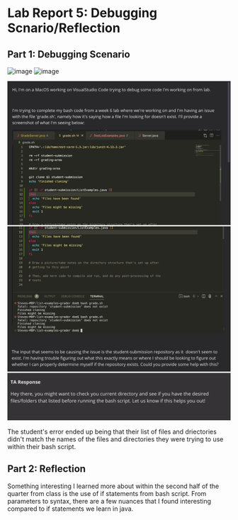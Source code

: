 # Lab Report 5: Debugging Scnario/Reflection

## Part 1: Debugging Scenario
![image](https://github.com/d0min0es/cse15l-lab-reports/assets/130091836/0b0640af-209e-4055-b44f-e2c72c6650fb)
<img width="456" alt="image" src="https://github.com/d0min0es/cse15l-lab-reports/assets/130091836/bb625856-d142-44db-bb30-54a7799bc402">

![Image](screenshot.jpg)
![Image](screenshot1.jpg)
![Image](screenshot2.jpg)

The student's error ended up being that their list of files and driectories didn't match the names of the files and directories they were trying to use within their bash script.

## Part 2: Reflection

Something interesting I learned more about within the second half of the quarter from class is the use of if statements from bash script. From parameters to syntax, there are a few nuances that I found interesting compared to if statements we learn in java.
